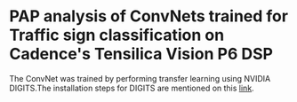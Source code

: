 # PAP analysis of ConvNets trained for Traffic sign classification on Cadence's Tensilica Vision P6 DSP  
The ConvNet was trained by performing transfer learning using NVIDIA DIGITS.The installation steps for DIGITS are mentioned on this [link](https://github.com/patilninad/DIGITS).  
